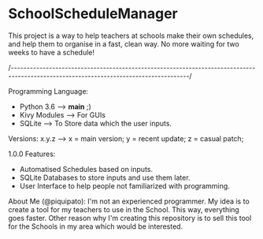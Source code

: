 # SchoolScheduleManager
This project is a way to help teachers at schools make their own schedules, and help them to organise in a fast, clean way. No more waiting for two weeks to have a schedule!

/*--------------------------------------------------------------------------------------------------------------------------------------*/

Programming Language:
- Python 3.6 --> __main__ ;)
- Kivy Modules --> For GUIs
- SQLite --> To Store data which the user inputs.

Versions:
x.y.z --> x = main version; y = recent update; z = casual patch;

1.0.0 Features:
- Automatised Schedules based on inputs.
- SQLite Databases to store inputs and use them later.
- User Interface to help people not familiarized with programming.

About Me (@piquipato):
I'm not an experienced programmer. My idea is to create a tool for my teachers to use in the School. This way, everything goes faster. Other reason why I'm creating this repository is to sell this tool for the Schools in my area which would be interested.
